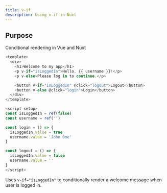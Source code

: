 ```yaml
---
title: v-if
description: Using v-if in Nuxt
---
```


## Purpose

Conditional rendering in Vue and Nuxt

```js
<template>
  <div>
    <h1>Welcome to my app</h1>
    <p v-if="isLoggedIn">Hello, {{ username }}!</p>
    <p v-else>Please log in to continue.</p>

    <button v-if="isLoggedIn" @click="logout">Logout</button>
    <button v-else @click="login">Login</button>
  </div>
</template>

<script setup>
const isLoggedIn = ref(false)
const username = ref('')

const login = () => {
  isLoggedIn.value = true
  username.value = 'John Doe'
}

const logout = () => {
  isLoggedIn.value = false
  username.value = ''
}
</script>
```

Uses `v-if="isLoggedIn"` to conditionally render a welcome message when user is logged in.

